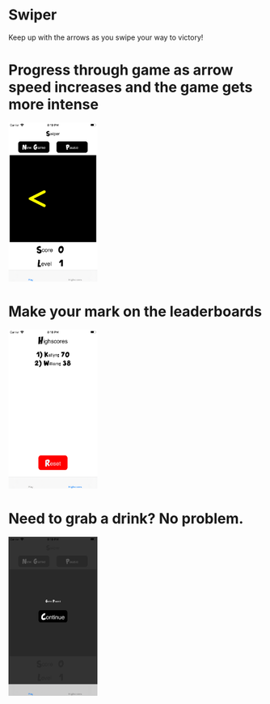 # Swiper
Keep up with the arrows as you swipe your way to victory!

<h1>Progress through game as arrow speed increases and the game gets more intense</h1>
<img src="https://github.com/119thomas/Swiper/blob/master/screenshots/gameplay.png" width=35% height=35%>

<h1>Make your mark on the leaderboards</h1>
<img src="https://github.com/119thomas/Swiper/blob/master/screenshots/highscores.png" width=35% height=35%>

<h1>Need to grab a drink? No problem. </h1>
<img src="https://github.com/119thomas/Swiper/blob/master/screenshots/pause.png" width=35% height=35%>
